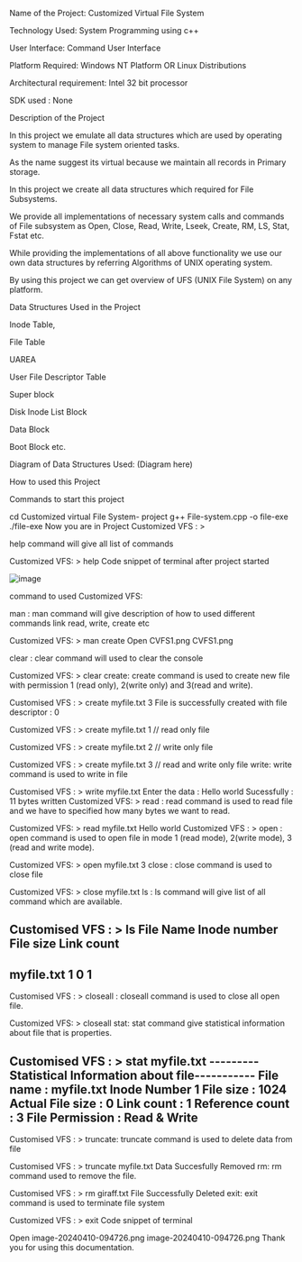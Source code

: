  

 Name of the Project: Customized Virtual File System

Technology Used:  System Programming using c++

User Interface: Command User Interface

Platform Required: Windows NT Platform OR Linux Distributions

Architectural requirement: Intel 32 bit processor

SDK used : None

Description of the Project

In this project we emulate all data structures which are used by operating system to
manage File system oriented tasks.

As the name suggest its virtual because we maintain all records in Primary storage.

In this project we create all data structures which required for File Subsystems.

We provide all implementations of necessary system calls and commands of File
subsystem as Open, Close, Read, Write, Lseek, Create, RM, LS, Stat, Fstat etc.

While providing the implementations of all above functionality we use our own data
structures by referring Algorithms of UNIX operating system.

By using this project we can get overview of UFS (UNIX File System) on any platform.

Data Structures Used in the Project

Inode Table,

 File Table

 UAREA

User File Descriptor Table

Super block

 Disk Inode List Block

 Data Block

Boot Block etc.

Diagram of Data Structures Used: (Diagram here)

 

How to used this Project

Commands to start this project



cd Customized virtual File System- project
g++ File-system.cpp -o file-exe
./file-exe
Now you are in Project Customized VFS : >

help command will give all list of commands



Customized VFS: > help
Code snippet of terminal after project started

![image](https://github.com/shw1/Customized-Virtual-File-System/assets/108781084/0c1c3646-a1c8-4eb7-b791-b4f5dd63be67)


  

command to used Customized VFS:

man : man  command will give description of how to used different commands link read, write, create etc



Customized VFS: > man create 
Open CVFS1.png
CVFS1.png
 

clear : clear  command will used to clear the console



Customized VFS: > clear
create: create command is used to create new file with permission 1 (read only), 2(write only) and 3(read and write).



Customised VFS : > create myfile.txt 3
File is successfully created with file descriptor : 0


Customized VFS : > create myfile.txt 1 // read only file


Customized VFS : > create myfile.txt 2 // write only file


Customized VFS : > create myfile.txt 3 // read and write only file
write: write command is used to write in file



Customised VFS : > write myfile.txt
Enter the data : 
Hello world
Sucessfully : 11 bytes written
Customized VFS: > 
read : read command is used to read file and we have to specified how many bytes we want to read.



Customized VFS: > read myfile.txt
Hello world
Customized VFS : >
open : open command is used to open file in mode 1 (read mode), 2(write mode), 3 (read and write mode).



Customized VFS: > open myfile.txt 3
close : close command is used to close file



Customized VFS: > close myfile.txt
ls : ls command will give list of all command which are available.



Customised VFS : > ls
File Name       Inode number    File size       Link count
-------------------------------------------------
myfile.txt              1               0               1
-------------------------------------------------
Customised VFS : >
closeall : closeall command is used to close all open file.



Customized VFS: > closeall
stat: stat command give statistical information about file that is  properties.



Customised VFS : > stat myfile.txt
---------Statistical Information about file-----------
File name : myfile.txt
Inode Number 1
File size : 1024
Actual File size : 0
Link count : 1
Reference count : 3
File Permission : Read & Write
 ------------------------------------------------------
Customised VFS : >
truncate: truncate command is used to delete data from file



Customised VFS : > truncate myfile.txt
Data Succesfully Removed
rm:  rm command used to remove the file.



Customised VFS : > rm giraff.txt
File Successfully Deleted
exit: exit command is used to terminate file system



Customized VFS : > exit
Code snippet of terminal 

Open image-20240410-094726.png
image-20240410-094726.png
 Thank you for using this documentation.
